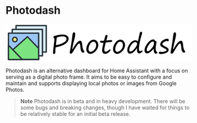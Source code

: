# Photodash

![Photodash Logo](/logo.png)

Photodash is an alternative dashboard for Home Assistant with a focus on serving as a digital photo frame. It aims to be easy to configure and maintain and supports displaying local photos or images from Google Photos.

> **Note**
> Photodash is in beta and in heavy development. There will be some bugs and breaking changes, though I have waited for things to be relatively stable for an initial beta release.